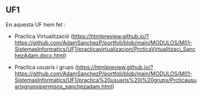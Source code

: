 ## UF1 ##


En aquesta UF hem fet :

- Practica Virtualització (https://htmlpreview.github.io/?https://github.com/AdamSanchezP/portfoli/blob/main/MODULOS/M01-SistemasInformatics/UF1/practicavirtualizacion/PrcticaVirtualitzaci_SanchezAdam.docx.html)

- Practica usuaris i grups (https://htmlpreview.github.io/?https://github.com/AdamSanchezP/portfoli/blob/main/MODULOS/M01-SistemasInformatics/UF1/practica%20usuaris%20i%20grups/Prcticausuarisgrupsipermisos_sanchezadam.html)
